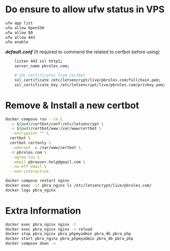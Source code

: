 # Do ensure to allow ufw status in VPS
```bash
ufw app list
ufw allow OpenSSH
ufw allow 80
ufw allow 443
ufw enable
```
***default.conf*** (It required to commend the related to certbot before using)
```bash
    listen 443 ssl http2;
    server_name pbroles.com;

    # SSL certificates from Certbot
    ssl_certificate /etc/letsencrypt/live/pbroles.com/fullchain.pem;
    ssl_certificate_key /etc/letsencrypt/live/pbroles.com/privkey.pem;
```



# Remove & Install a new certbot
```bash
docker compose run --rm \
  -v $(pwd)/certbot/conf:/etc/letsencrypt \
  -v $(pwd)/certbot/www:/var/www/certbot \
  --entrypoint "" \
  certbot \
  certbot certonly \
  --webroot -w /var/www/certbot \
  -d pbroles.com \
  --agree-tos \
  --email pbrauser.help@gmail.com \
  --no-eff-email \
  --non-interactive

```

```bash
docker compose restart nginx
docker exec -it pbra_nginx ls /etc/letsencrypt/live/pbroles.com/
docker logs pbra_nginx

```

# Extra Information
```bash
docker exec pbra_nginx nginx -t
docker exec pbra_nginx nginx -s reload
docker stop pbra_nginx pbra_phpmyadmin pbra_db pbra_php
docker start pbra_nginx pbra_phpmyadmin pbra_db pbra_php
docker compose down -v
```